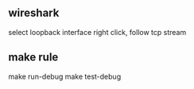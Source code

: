 



## wireshark

select loopback interface
right click, follow tcp stream



## make rule

make run-debug
make test-debug












